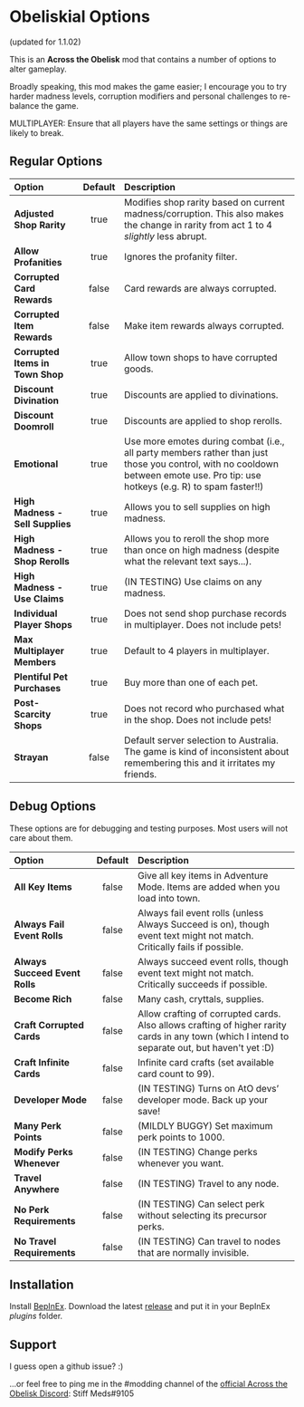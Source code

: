 # Obeliskial Options

(updated for 1.1.02)

This is an **Across the Obelisk** mod that contains a number of options to alter gameplay.

Broadly speaking, this mod makes the game easier; I encourage you to try harder madness levels, corruption modifiers and personal challenges to re-balance the game.

MULTIPLAYER: Ensure that all players have the same settings or things are likely to break.

## Regular Options

| Option                           | Default | Description                                                                                                                                                                   |
|:---------------------------------|:-------:|:------------------------------------------------------------------------------------------------------------------------------------------------------------------------------|
| **Adjusted Shop Rarity**         | true    | Modifies shop rarity based on current madness/corruption. This also makes the change in rarity from act 1 to 4 _slightly_ less abrupt.                                        |
| **Allow Profanities**            | true    | Ignores the profanity filter.                                                                                                                                                 |
| **Corrupted Card Rewards**       | false   | Card rewards are always corrupted.                                                                                                                                            |
| **Corrupted Item Rewards**       | false   | Make item rewards always corrupted.                                                                                                                                           |
| **Corrupted Items in Town Shop** | true    | Allow town shops to have corrupted goods.                                                                                                                                     |
| **Discount Divination**          | true    | Discounts are applied to divinations.                                                                                                                                         |
| **Discount Doomroll**            | true    | Discounts are applied to shop rerolls.                                                                                                                                        |
| **Emotional**                    | true    | Use more emotes during combat (i.e., all party members rather than just those you control, with no cooldown between emote use. Pro tip: use hotkeys (e.g. R) to spam faster!!)|
| **High Madness - Sell Supplies** | true    | Allows you to sell supplies on high madness.                                                                                                                                  |
| **High Madness - Shop Rerolls**  | true    | Allows you to reroll the shop more than once on high madness (despite what the relevant text says...).                                                                        |
| **High Madness - Use Claims**    | true    | (IN TESTING) Use claims on any madness.                                                                                                                                       |
| **Individual Player Shops**      | true    | Does not send shop purchase records in multiplayer. Does not include pets!                                                                                                    |
| **Max Multiplayer Members**      | true    | Default to 4 players in multiplayer.                                                                                                                                          |
| **Plentiful Pet Purchases**      | true    | Buy more than one of each pet.                                                                                                                                                |
| **Post-Scarcity Shops**          | true    | Does not record who purchased what in the shop. Does not include pets!                                                                                                        |
| **Strayan**                      | false   | Default server selection to Australia. The game is kind of inconsistent about remembering this and it irritates my friends.                                                   |


## Debug Options

These options are for debugging and testing purposes. Most users will not care about them.

| Option                            | Default | Description                                                                                                                                     |
|:----------------------------------|:-------:|:------------------------------------------------------------------------------------------------------------------------------------------------|
| **All Key Items**                 | false   | Give all key items in Adventure Mode. Items are added when you load into town.                                                                  |
| **Always Fail Event Rolls**       | false   | Always fail event rolls (unless Always Succeed is on), though event text might not match. Critically fails if possible.                         |
| **Always Succeed Event Rolls**    | false   | Always succeed event rolls, though event text might not match. Critically succeeds if possible.                                                 |
| **Become Rich**                   | false   | Many cash, cryttals, supplies.                                                                                                                  |
| **Craft Corrupted Cards**         | false   | Allow crafting of corrupted cards. Also allows crafting of higher rarity cards in any town (which I intend to separate out, but haven't yet :D) |
| **Craft Infinite Cards**          | false   | Infinite card crafts (set available card count to 99).                                                                                          |
| **Developer Mode**                | false   | (IN TESTING) Turns on AtO devs’ developer mode. Back up your save!                                                                              |
| **Many Perk Points**              | false   | (MILDLY BUGGY) Set maximum perk points to 1000.                                                                                                 |
| **Modify Perks Whenever**         | false   | (IN TESTING) Change perks whenever you want.                                                                                                    |
| **Travel Anywhere**               | false   | (IN TESTING) Travel to any node.                                                                                                                |
| **No Perk Requirements**          | false   | (IN TESTING) Can select perk without selecting its precursor perks.                                                                             |
| **No Travel Requirements**        | false   | (IN TESTING) Can travel to nodes that are normally invisible.                                                                                   |

## Installation

Install [BepInEx](https://across-the-obelisk.thunderstore.io/package/BepInEx/BepInExPack_AcrossTheObelisk/).
Download the latest [release](https://github.com/stiffmeds/Obeliskial-Options/releases) and put it in your BepInEx _plugins_ folder.

## Support

I guess open a github issue? :)

...or feel free to ping me in the #modding channel of the [official Across the Obelisk Discord](https://discord.gg/across-the-obelisk-679706811108163701): Stiff Meds#9105